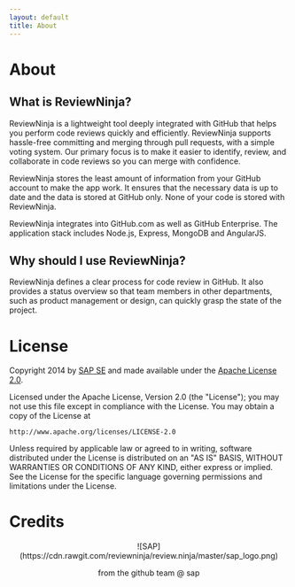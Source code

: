 ```yaml
---
layout: default
title: About
---
```

<h1 id="about">About</h1>

What is ReviewNinja?
---------------------

ReviewNinja is a lightweight tool deeply integrated with GitHub that helps you perform code reviews quickly and efficiently. ReviewNinja supports hassle-free committing and merging through pull requests, with a simple voting system. Our primary focus is to make it easier to identify, review, and collaborate in code reviews so you can merge with confidence.

ReviewNinja stores the least amount of information from your GitHub account to make the app work. It ensures that the necessary data is up to date and the data is stored at GitHub only.  None of your code is stored with ReviewNinja.  

ReviewNinja integrates into GitHub.com as well as GitHub Enterprise. The application stack includes Node.js, Express, MongoDB and AngularJS.

Why should I use ReviewNinja?
------------------------------

ReviewNinja defines a clear process for code review in GitHub. It also provides a status overview so that team members in other departments, such as product management or design, can quickly grasp the state of the project.

<h1 id="license">License</h1>

Copyright 2014 by [SAP SE](http://www.sap.com) and made available under the [Apache License 2.0](http://www.apache.org/licenses/LICENSE-2.0). 

Licensed under the Apache License, Version 2.0 (the "License");
you may not use this file except in compliance with the License.
You may obtain a copy of the License at

    http://www.apache.org/licenses/LICENSE-2.0

Unless required by applicable law or agreed to in writing, software
distributed under the License is distributed on an "AS IS" BASIS,
WITHOUT WARRANTIES OR CONDITIONS OF ANY KIND, either express or implied.
See the License for the specific language governing permissions and
limitations under the License.

<h1 id="credits">Credits</h1>

<p align="center">
![SAP](https://cdn.rawgit.com/reviewninja/review.ninja/master/sap_logo.png)

<p align="center">
<i class="fa fa-heart"></i> from the github team @ sap